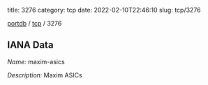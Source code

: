 title: 3276
category: tcp
date: 2022-02-10T22:46:10
slug: tcp/3276

[portdb](/) / [tcp](/category/tcp.html) / 3276


## IANA Data

_Name:_ maxim-asics

_Description:_ Maxim ASICs

